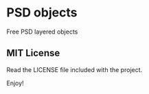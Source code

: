 # PSD objects
Free PSD layered objects

## MIT License
Read the LICENSE file included with the project.

Enjoy!
